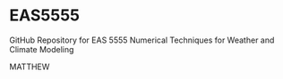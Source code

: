 # EAS5555
GitHub Repository for EAS 5555 Numerical Techniques for Weather and Climate Modeling

MATTHEW

